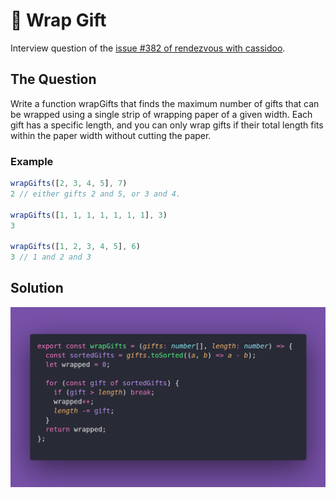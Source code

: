 # 🎁 Wrap Gift

Interview question of the [issue #382 of rendezvous with cassidoo](https://buttondown.com/cassidoo/archive/most-of-the-trouble-in-the-world-is-caused-by/).

## The Question

Write a function wrapGifts that finds the maximum number of gifts that can be wrapped using a
single strip of wrapping paper of a given width.
Each gift has a specific length, and you can only wrap gifts if their total length fits within the
paper width without cutting the paper.

### Example

```js
wrapGifts([2, 3, 4, 5], 7)
2 // either gifts 2 and 5, or 3 and 4.

wrapGifts([1, 1, 1, 1, 1, 1, 1], 3)
3

wrapGifts([1, 2, 3, 4, 5], 6)
3 // 1 and 2 and 3
```

## Solution

![Code Polaroid](./code-screenshot.png)
